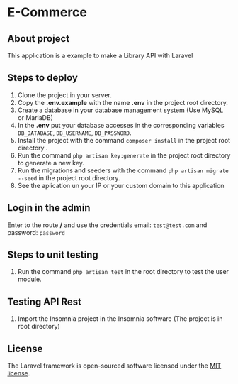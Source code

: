 # E-Commerce

## About project

This application is a example to make a Library API with Laravel

## Steps to deploy

1. Clone the project in your server.
2. Copy the **.env.example** with the name **.env** in the project root directory.
3. Create a database in your database management system (Use MySQL or MariaDB)
4. In the **.env** put your database accesses in the corresponding variables `DB_DATABASE`, `DB_USERNAME`, `DB_PASSWORD`.
5. Install the project with the command `composer install` in the project root directory .
6. Run the command `php artisan key:generate` in the project root directory to generate a new key.
7. Run the migrations and seeders with the command `php artisan migrate --seed` in the project root directory.
8. See the aplication un your IP or your custom domain to this application

## Login in the admin

Enter to the route **/** and use the credentials email: `test@test.com` and password: `password`

## Steps to unit testing

1. Run the command `php artisan test` in the root directory to test the user module.

## Testing API Rest

1. Import the Insomnia project in the Insomnia software (The project is in root directory)

## License

The Laravel framework is open-sourced software licensed under the [MIT license](https://opensource.org/licenses/MIT).
